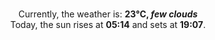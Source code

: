<p  align="center"><br/>Currently, the weather is: <b> 23°C, <i>few clouds</i></b></br>Today, the sun rises at <b>05:14</b> and sets at <b>19:07</b>.</p>